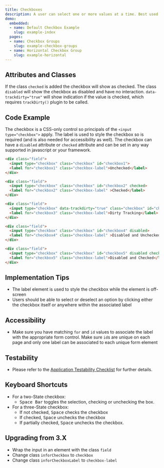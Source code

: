```yaml
---
title: Checkboxes
description: A user can select one or more values at a time. Best used when all possible options should be clearly visible to a user.
demo:
  embedded:
  - name: Default Checkbox Example
    slug: example-index
  pages:
  - name: Checkbox Groups
    slug: example-checkbox-groups
  - name: Horizontal Checkbox Group
    slug: example-horizontal
---
```


## Attributes and Classes

If the class `checked` is added the checkbox will show as checked. The class `disabled` will show the checkbox as disabled and have no interaction. `data-trackdirty="true"` will show indication if the value is checked, which requires `trackDirty()` plugin to be called.

## Code Example

The checkbox is a CSS-only control so principals of the `<input type="checkbox">` apply. The label is used to style the checkbox so is required (and is also needed for accessibility as well). The checkbox can have a `disabled` attribute or `checked` attribute and can be set in any way supported in javascript or your framework.

```html
<div class="field">
  <input type="checkbox" class="checkbox" id="checkbox1">
  <label for="checkbox1" class="checkbox-label">Unchecked</label>
</div>

<div class="field">
  <input type="checkbox" class="checkbox" id="checkbox2" checked>
  <label for="checkbox2" class="checkbox-label" >Checked</label>
</div>

<div class="field">
  <input type="checkbox" data-trackdirty="true" class="checkbox" id="checkbox3">
  <label for="checkbox3" class="checkbox-label">Dirty Tracking</label>
</div>

<div class="field">
  <input type="checkbox" class="checkbox" id="checkbox4" disabled>
  <label for="checkbox4" class="checkbox-label" >Disabled and Unchecked</label>
</div>

<div class="field">
  <input type="checkbox" class="checkbox" id="checkbox5" disabled checked>
  <label for="checkbox5" class="checkbox-label">Disabled and Checked</label>
</div>

```

## Implementation Tips

- The label element is used to style the checkbox while the element is off-screen
- Users should be able to select or deselect an option by clicking either the checkbox itself or anywhere within the associated label

## Accessibility

- Make sure you have matching `for` and `id` values to associate the label with the appropriate form control. Make sure `id`s are unique on each page and only one label can be associated to each unique form element

## Testability

- Please refer to the [Application Testability Checklist](https://design.infor.com/resources/application-testability-checklist) for further details.

## Keyboard Shortcuts

- For a two-State checkbox:
    - <kbd>Space Bar</kbd> toggles the selection, checking or unchecking the box.
- For a three-State checkbox:
    - If not checked, <kbd>Space</kbd> checks the checkbox
    - If checked, <kbd>Space</kbd> unchecks the checkbox
    - If partially checked, <kbd>Space</kbd> unchecks the checkbox.

## Upgrading from 3.X

- Wrap the input in an element with the class `field`
- Change class `inforCheckbox` to `checkbox`
- Change class `inforCheckboxLabel` to `checkbox-label`

